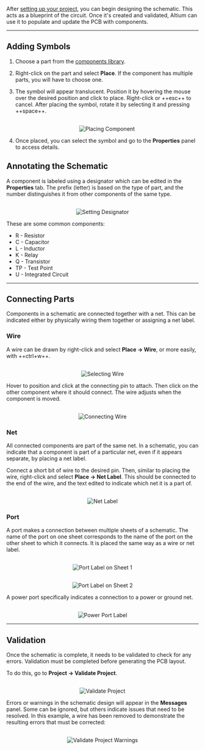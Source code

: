 After [setting up your project](../../Hardware/Altium/project-setup.md), you can begin designing the schematic. This acts as a blueprint of the circuit. Once it's created and validated, Altium can use it to populate and update the PCB with components.

---

## Adding Symbols

1. Choose a part from the [components library](../../Hardware/Altium/library.md).

2. Right-click on the part and select **Place**. If the component has multiple parts, you will have to choose one.

3. The symbol will appear translucent. Position it by hovering the mouse over the desired position and click to place. Right-click or ++esc++ to cancel. After placing the symbol, rotate it by selecting it and pressing ++space++.

    <div style="text-align: center; margin-top: 30px;">
        <img src="/../../Hardware/Altium/Images/placing-component.png" alt="Placing Component"  style="max-width: 100%; height: auto;"/>
    </div>

4. Once placed, you can select the symbol and go to the **Properties** panel to access details.

## Annotating the Schematic

A component is labeled using a designator which can be edited in the **Properties** tab. The prefix (letter) is based on the type of part, and the number distinguishes it from other components of the same type.

<div style="text-align: center; margin-top: 30px;">
    <img src="/../../Hardware/Altium/Images/set-designator.png" alt="Setting Designator"  style="max-width: 100%; height: auto;"/>
</div>

These are some common components:

- R - Resistor 
- C - Capacitor
- L - Inductor
- K - Relay
- Q - Transistor
- TP - Test Point
- U - Integrated Circuit

---

## Connecting Parts

Components in a schematic are connected together with a net. This can be indicated either by physically wiring them together or assigning a net label. 

### Wire

A wire can be drawn by right-click and select **Place → Wire**, or more easily, with ++ctrl+w++.

<div style="text-align: center; margin-top: 30px;">
    <img src="/../../Hardware/Altium/Images/select-wire.png" alt="Selecting Wire"  style="max-width: 100%; height: auto;"/>
</div>

Hover to position and click at the connecting pin to attach. Then click on the other component where it should connect. The wire adjusts when the component is moved.

<div style="text-align: center; margin-top: 30px;">
    <img src="/../../Hardware/Altium/Images/connecting-wire.png" alt="Connecting Wire"  style="max-width: 100%; height: auto;"/>
</div>

### Net

All connected components are part of the same net. In a schematic, you can indicate that a component is part of a particular net, even if it appears separate, by placing a net label.

Connect a short bit of wire to the desired pin. Then, similar to placing the wire, right-click and select **Place → Net Label**. This should be connected to the end of the wire, and the text edited to indicate which net it is a part of.

<div style="text-align: center; margin-top: 30px;">
    <img src="/../../Hardware/Altium/Images/net-label.png" alt="Net Label"  style="max-width: 100%; height: auto;"/>
</div>

### Port

A port makes a connection between multiple sheets of a schematic. The name of the port on one sheet corresponds to the name of the port on the other sheet to which it connects. It is placed the same way as a wire or net label.

<div style="text-align: center; margin-top: 30px;">
    <img src="/../../Hardware/Altium/Images/port-label-1.png" alt="Port Label on Sheet 1"  style="max-width: 50%; height: auto;"/>
</div>

<div style="text-align: center; margin-top: 30px;">
    <img src="/../../Hardware/Altium/Images/port-label-2.png" alt="Port Label on Sheet 2"  style="max-width: 50%; height: auto;"/>
</div>

A power port specifically indicates a connection to a power or ground net.

<div style="text-align: center; margin-top: 30px;">
    <img src="/../../Hardware/Altium/Images/power-port-label.png" alt="Power Port Label"  style="max-width: 48%; height: auto;"/>
</div>

---

## Validation

Once the schematic is complete, it needs to be validated to check for any errors. Validation must be completed before generating the PCB layout.

To do this, go to **Project → Validate Project**.

<div style="text-align: center; margin-top: 30px;">
    <img src="/../../Hardware/Altium/Images/validate-project.png" alt="Validate Project"  style="max-width: 100%; height: auto;"/>
</div>

Errors or warnings in the schematic design will appear in the **Messages** panel. Some can be ignored, but others indicate issues that need to be resolved. In this example, a wire has been removed to demonstrate the resulting errors that must be corrected:

<div style="text-align: center; margin-top: 30px;">
    <img src="/../../Hardware/Altium/Images/validate-project-warnings.png" alt="Validate Project Warnings"  style="max-width: 100%; height: auto;"/>
</div>